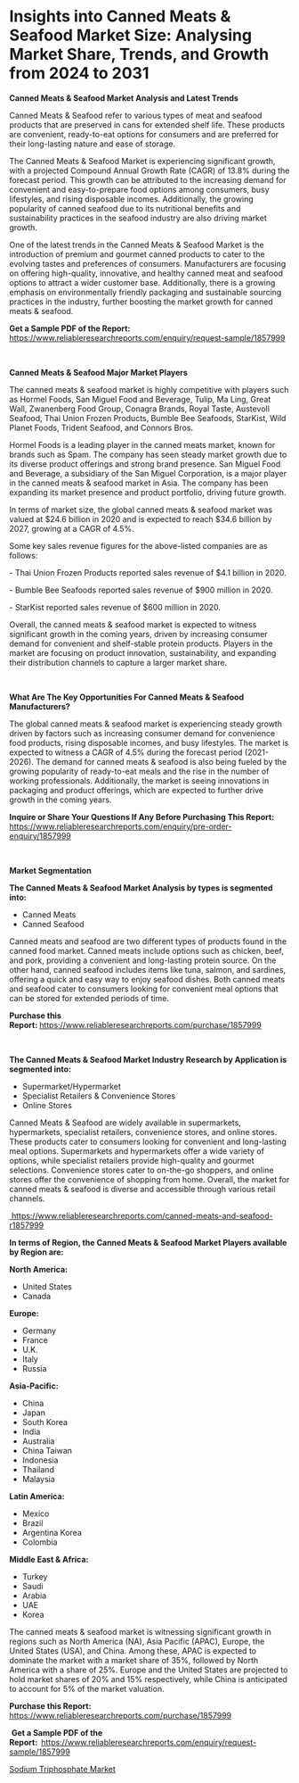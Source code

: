 <p><h1>Insights into Canned Meats & Seafood Market Size: Analysing Market Share, Trends, and Growth from 2024 to 2031</h1></p><p><strong>Canned Meats & Seafood Market Analysis and Latest Trends</strong></p>
<p><p>Canned Meats & Seafood refer to various types of meat and seafood products that are preserved in cans for extended shelf life. These products are convenient, ready-to-eat options for consumers and are preferred for their long-lasting nature and ease of storage.</p><p>The Canned Meats & Seafood Market is experiencing significant growth, with a projected Compound Annual Growth Rate (CAGR) of 13.8% during the forecast period. This growth can be attributed to the increasing demand for convenient and easy-to-prepare food options among consumers, busy lifestyles, and rising disposable incomes. Additionally, the growing popularity of canned seafood due to its nutritional benefits and sustainability practices in the seafood industry are also driving market growth.</p><p>One of the latest trends in the Canned Meats & Seafood Market is the introduction of premium and gourmet canned products to cater to the evolving tastes and preferences of consumers. Manufacturers are focusing on offering high-quality, innovative, and healthy canned meat and seafood options to attract a wider customer base. Additionally, there is a growing emphasis on environmentally friendly packaging and sustainable sourcing practices in the industry, further boosting the market growth for canned meats & seafood.</p></p>
<p><strong>Get a Sample PDF of the Report:&nbsp;</strong> <a href="https://www.reliableresearchreports.com/enquiry/request-sample/1857999">https://www.reliableresearchreports.com/enquiry/request-sample/1857999</a></p>
<p>&nbsp;</p>
<p><strong>Canned Meats & Seafood Major Market Players</strong></p>
<p><p>The canned meats & seafood market is highly competitive with players such as Hormel Foods, San Miguel Food and Beverage, Tulip, Ma Ling, Great Wall, Zwanenberg Food Group, Conagra Brands, Royal Taste, Austevoll Seafood, Thai Union Frozen Products, Bumble Bee Seafoods, StarKist, Wild Planet Foods, Trident Seafood, and Connors Bros.</p><p>Hormel Foods is a leading player in the canned meats market, known for brands such as Spam. The company has seen steady market growth due to its diverse product offerings and strong brand presence. San Miguel Food and Beverage, a subsidiary of the San Miguel Corporation, is a major player in the canned meats & seafood market in Asia. The company has been expanding its market presence and product portfolio, driving future growth.</p><p>In terms of market size, the global canned meats & seafood market was valued at $24.6 billion in 2020 and is expected to reach $34.6 billion by 2027, growing at a CAGR of 4.5%.</p><p>Some key sales revenue figures for the above-listed companies are as follows:</p><p>- Thai Union Frozen Products reported sales revenue of $4.1 billion in 2020.</p><p>- Bumble Bee Seafoods reported sales revenue of $900 million in 2020.</p><p>- StarKist reported sales revenue of $600 million in 2020.</p><p>Overall, the canned meats & seafood market is expected to witness significant growth in the coming years, driven by increasing consumer demand for convenient and shelf-stable protein products. Players in the market are focusing on product innovation, sustainability, and expanding their distribution channels to capture a larger market share.</p></p>
<p>&nbsp;</p>
<p><strong>What Are The Key Opportunities For Canned Meats & Seafood Manufacturers?</strong></p>
<p><p>The global canned meats & seafood market is experiencing steady growth driven by factors such as increasing consumer demand for convenience food products, rising disposable incomes, and busy lifestyles. The market is expected to witness a CAGR of 4.5% during the forecast period (2021-2026). The demand for canned meats & seafood is also being fueled by the growing popularity of ready-to-eat meals and the rise in the number of working professionals. Additionally, the market is seeing innovations in packaging and product offerings, which are expected to further drive growth in the coming years.</p></p>
<p><strong>Inquire or Share Your Questions If Any Before Purchasing This Report:</strong> <a href="https://www.reliableresearchreports.com/enquiry/pre-order-enquiry/1857999">https://www.reliableresearchreports.com/enquiry/pre-order-enquiry/1857999</a></p>
<p>&nbsp;</p>
<p><strong>Market Segmentation</strong></p>
<p><strong>The Canned Meats & Seafood Market Analysis by types is segmented into:</strong></p>
<p><ul><li>Canned Meats</li><li>Canned Seafood</li></ul></p>
<p><p>Canned meats and seafood are two different types of products found in the canned food market. Canned meats include options such as chicken, beef, and pork, providing a convenient and long-lasting protein source. On the other hand, canned seafood includes items like tuna, salmon, and sardines, offering a quick and easy way to enjoy seafood dishes. Both canned meats and seafood cater to consumers looking for convenient meal options that can be stored for extended periods of time.</p></p>
<p><strong>Purchase this Report:&nbsp;</strong><a href="https://www.reliableresearchreports.com/purchase/1857999">https://www.reliableresearchreports.com/purchase/1857999</a></p>
<p>&nbsp;</p>
<p><strong>The Canned Meats & Seafood Market Industry Research by Application is segmented into:</strong></p>
<p><ul><li>Supermarket/Hypermarket</li><li>Specialist Retailers & Convenience Stores</li><li>Online Stores</li></ul></p>
<p><p>Canned Meats & Seafood are widely available in supermarkets, hypermarkets, specialist retailers, convenience stores, and online stores. These products cater to consumers looking for convenient and long-lasting meal options. Supermarkets and hypermarkets offer a wide variety of options, while specialist retailers provide high-quality and gourmet selections. Convenience stores cater to on-the-go shoppers, and online stores offer the convenience of shopping from home. Overall, the market for canned meats & seafood is diverse and accessible through various retail channels.</p></p>
<p><a href="https://www.reliableresearchreports.com/canned-meats-and-seafood-r1857999">&nbsp;https://www.reliableresearchreports.com/canned-meats-and-seafood-r1857999</a></p>
<p><strong>In terms of Region, the Canned Meats & Seafood Market Players available by Region are:</strong></p>
<p>
    <p> <strong> North America: </strong>
        <ul>
            <li>United States</li>
            <li>Canada</li>
        </ul>
        </p> 
    <p> <strong> Europe: </strong>
        <ul>
            <li>Germany</li>
            <li>France</li>
            <li>U.K.</li>
            <li>Italy</li>
            <li>Russia</li>
        </ul>
        </p> 
    <p> <strong> Asia-Pacific: </strong>
        <ul>
            <li>China</li>
            <li>Japan</li>
            <li>South Korea</li>
            <li>India</li>
            <li>Australia</li>
            <li>China Taiwan</li>
            <li>Indonesia</li>
            <li>Thailand</li>
            <li>Malaysia</li>
        </ul>
        </p> 
    <p> <strong> Latin America: </strong>
        <ul>
            <li>Mexico</li>
            <li>Brazil</li>
            <li>Argentina Korea</li>
            <li>Colombia</li>
        </ul>
        </p> 
    <p> <strong> Middle East & Africa: </strong>
        <ul>
            <li>Turkey</li>
            <li>Saudi</li>
            <li>Arabia</li>
            <li>UAE</li>
            <li>Korea</li>
        </ul>
    </p>
    </p>
<p><p>The canned meats & seafood market is witnessing significant growth in regions such as North America (NA), Asia Pacific (APAC), Europe, the United States (USA), and China. Among these, APAC is expected to dominate the market with a market share of 35%, followed by North America with a share of 25%. Europe and the United States are projected to hold market shares of 20% and 15% respectively, while China is anticipated to account for 5% of the market valuation.</p></p>
<p><strong>Purchase this Report: </strong><a href="https://www.reliableresearchreports.com/purchase/1857999">https://www.reliableresearchreports.com/purchase/1857999</a></p>
<p>&nbsp;<strong>Get a Sample PDF of the Report:&nbsp;&nbsp;</strong><a href="https://www.reliableresearchreports.com/enquiry/request-sample/1857999">https://www.reliableresearchreports.com/enquiry/request-sample/1857999</a></p>
<p><strong></strong></p>
<p><p><a href="https://bubble-tree-ea4.notion.site/Insights-into-Sodium-Triphosphate-Market-Size-Analysing-Market-Share-Trends-and-Growth-from-2024--332ab64163d84499aac8dacb9a5f2812">Sodium Triphosphate Market</a></p></p>